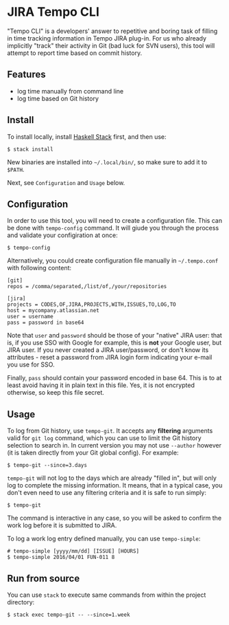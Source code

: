 # JIRA Tempo CLI

"Tempo CLI" is a developers' answer to repetitive and boring task of filling in time tracking information in Tempo
JIRA plug-in. For us who already implicitly "track" their activity in Git (bad luck for SVN users), this tool will
attempt to report time based on commit history.


## Features

 - log time manually from command line
 - log time based on Git history


## Install

To install locally, install [Haskell Stack](http://docs.haskellstack.org/en/stable/README.html) first, and then use:

    $ stack install

New binaries are installed into `~/.local/bin/`, so make sure to add it to `$PATH`.

Next, see `Configuration` and `Usage` below.


## Configuration

In order to use this tool, you will need to create a configuration file. This can be done
with `tempo-config` command. It will giude you through the process and validate your 
configiration at once:

    $ tempo-config

Alternatively, you could create configuration file manually in `~/.tempo.conf` with following
content:

    [git]
    repos = /comma/separated,/list/of,/your/repositories

    [jira]
    projects = CODES,OF,JIRA,PROJECTS,WITH,ISSUES,TO,LOG,TO
    host = mycompany.atlassian.net
    user = username
    pass = password in base64

Note that `user` and `password` should be those of your "native" JIRA user: that is, if you
use SSO with Google for example, this is **not** your Google user, but JIRA user. If you
never created a JIRA user/password, or don't know its attributes - reset a password
from JIRA login form indicating your e-mail you use for SSO.

Finally, `pass` should contain your password encoded in base 64. This is to at least avoid
having it in plain text in this file. Yes, it is not encrypted otherwise, so keep this file
secret.


## Usage

To log from Git history, use `tempo-git`. It accepts any **filtering** arguments valid for
`git log` command, which you can use to limit the Git history selection to search in. In
current version you may not use `--author` however (it is taken directly from your Git global
config). For example:

    $ tempo-git --since=3.days

`tempo-git` will not log to the days which are already "filled in", but will only log to 
complete the missing information. It means, that in a typical case, you don't even need to
use any filtering criteria and it is safe to run simply:

    $ tempo-git

The command is interactive in any case, so you will be asked to confirm the work log before
it is submitted to JIRA.

To log a work log entry defined manually, you can use `tempo-simple`:

    # tempo-simple [yyyy/mm/dd] [ISSUE] [HOURS]
    $ tempo-simple 2016/04/01 FUN-011 8


## Run from source

You can use `stack` to execute same commands from within the project directory:

    $ stack exec tempo-git -- --since=1.week
